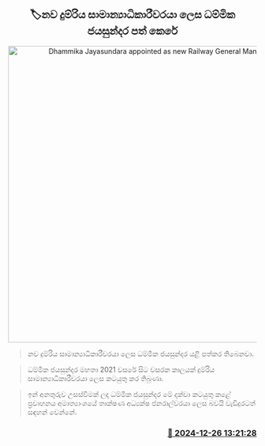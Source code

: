 <p align='center'><b><h2 align='center' title='Dhammika Jayasundara appointed as new Railway General Manager'>🏷නව දුම්රිය සාමාන්‍යාධිකාරීවරයා ලෙස ධම්මික ජයසුන්දර පත් කෙරේ</h2></b></p>
<p align='center'><img src='https://helakuru.sgp1.cdn.digitaloceanspaces.com/esana/images/lib/dhammika-jayasundara-nn.jpg' width='600' alt='Dhammika Jayasundara appointed as new Railway General Manager'></p>

> නව දුම්රිය සාමාන්‍යාධිකාරීවරයා ලෙස ධම්මික ජයසුන්දර යළි පත්කර තිබෙනවා.

> ධම්මික ජයසුන්දර මහතා 2021 වසරේ සිට වසරක කාලයක් දුම්රිය සාමාන්‍යාධිකාරීවරයා ලෙස කටයුතු කර තිබුණා.

> ඉන් අනතුරුව උසස්වීමක් ලද ධම්මික ජයසුන්දර මේ දක්වා කටයුතු කළේ ප්‍රවාහනය අමාත්‍යාංශයේ තාක්ෂණ අධ්‍යක්ෂ ජනරාල්වරයා ලෙස බවයි වැඩිදුරටත් සඳහන් වෙන්නේ. 



<h3 align='right'><a href='https://www.helakuru.lk/esana/p/106139/'>📅 2024-12-26 13:21:28</a></h3>
